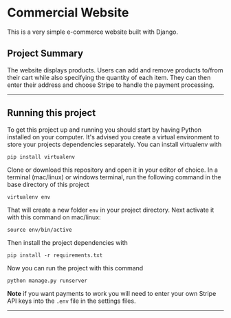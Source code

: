 # Commercial Website

This is a very simple e-commerce website built with Django.

## Project Summary

The website displays products. Users can add and remove products to/from their cart while also specifying the quantity of each item. They can then enter their address and choose Stripe to handle the payment processing.

---

## Running this project

To get this project up and running you should start by having Python installed on your computer. It's advised you create a virtual environment to store your projects dependencies separately. You can install virtualenv with

```
pip install virtualenv
```

Clone or download this repository and open it in your editor of choice. In a terminal (mac/linux) or windows terminal, run the following command in the base directory of this project

```
virtualenv env
```

That will create a new folder `env` in your project directory. Next activate it with this command on mac/linux:

```
source env/bin/active
```

Then install the project dependencies with

```
pip install -r requirements.txt
```

Now you can run the project with this command

```
python manage.py runserver
```

**Note** if you want payments to work you will need to enter your own Stripe API keys into the `.env` file in the settings files.

---
